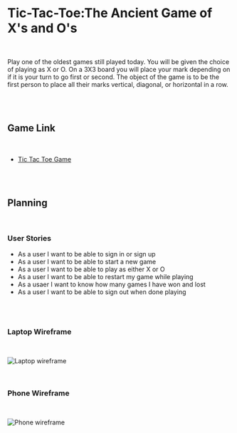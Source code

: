 <!doctype html>
<html>
  <head>
    <title>Tic Tac Toe - ReadMe!</title>
  </head>
  <body>
    <h1>Tic-Tac-Toe:The Ancient Game of X's and O's</h1>
    <br>
    <p> Play one of the oldest games still played today. You will be given the choice of playing as X or O. On a 3X3 board you will place your mark depending on if it is your turn to go first or second. The object of the game is to be the first person to place all their marks vertical, diagonal, or horizontal in a row.</p>
    <br>
    <br>
    <h2>Game Link</h2>
    <br>
    <ul>
      <li> <a href="https://github.com/bbeckford305/Tic-Tac-Toe-Client">Tic Tac Toe Game</a> </li>
    </ul>
    <br>
    <br>
    <h2>Planning</h2>
    <br>
    <h3>User Stories</h3>
    <ul>
      <li>As a user I want to be able to sign in or sign up</li>
      <li>As a user I want to be able to start a new game</li>
      <li>As a user I want to be able to play as either X or O</li>
      <li>As a user I want to be able to restart my game while playing </li>
      <li>As a usaer I want to know how many games I have won and lost </li>
      <li>As a user I want to be able to sign out when done playing</li>
    </ul>
    <br>
    <br>
    <h3>Laptop Wireframe</h3>
    <br>
      <p>
        <img href="https://imgur.com/a/Mpjt4Gg" alt="Laptop wireframe" style="max-width:100%;">
      </p>
    <br>
    <h3>Phone Wireframe</h3>
    <br>
      <p>
        <img href="https://imgur.com/a/u09Bpqd" alt="Phone wireframe" style="max-width:100%;">
      </p>
  </body>
</html>

